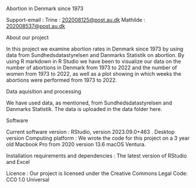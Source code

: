 Abortion in Denmark since 1973

Support-email : Trine : 202008125@post.au.dk Mathilde : 202008537@post.au.dk

About our project

In this project we examine abortion rates in Denmark since 1973 by using data from Sundhedsdatastyrelsen and Danmarks Statistik on abortion. By using R markdown in R Studio we have been to visualize our data on the number of abortions in Denmark from 1973 to 2022 and the number of women from 1973 to 2022, as well as a plot showing in which weeks the abortions were performed from 1973 to 2022.

Data aquisition and processing

We have used data, as mentioned, from Sundhedsdatastyrelsen and Danmarks Statistik. The data is uploaded in the data folder here.

Software

Current software version : RStudio, version 2023.09.0+463 . Desktop version Computing platform : We wrote the code for this project on a 3 year old Macbook Pro from 2020 version 13.6 macOS Ventura.

Installation requirements and dependencies : The latest version of RStudio and Excel

Licence : Our project is licensed under the Creative Commons Legal Code: CC0 1.0 Universal
